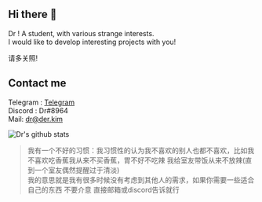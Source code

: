 ## Hi there 👋
Dr ! A student, with various strange interests.  
I would like to develop interesting projects with you!

请多关照!

## Contact me
Telegram : [Telegram](https://t.me/derdct)    
Discord : Dr#8964  
Mail: dr@der.kim  


![Dr's github stats](https://github-readme-stats-beta-livid-71.vercel.app/api/?username=deng-rui&?orgs=RELAY-CN&count_private=true&show_icons=true&title_color=fff&icon_color=79ff97&text_color=9f9f9f&bg_color=151515) 

> 我有一个不好的习惯：我习惯性的认为我不喜欢的别人也都不喜欢，比如我不喜欢吃香蕉我从来不买香蕉，胃不好不吃辣 我给室友带饭从来不放辣(直到一个室友偶然提醒过于清淡)  
> 我的意思就是我有很多时候没有考虑到其他人的需求，如果你需要一些适合自己的东西 不要介意 直接邮箱或discord告诉就行  
